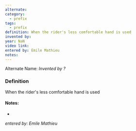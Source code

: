 ```yaml
---
alternate: 
category:
  - prefix
tags:
  - prefix
definition: When the rider's less comfortable hand is used
invented by: 
year: NaN
video link: 
entered by: Emile Mathieu
notes: 
---
```

Alternate Name: 
*Invented by ?*

### Definition
When the rider's less comfortable hand is used


#### Notes:
- 
*entered by: Emile Mathieu*
